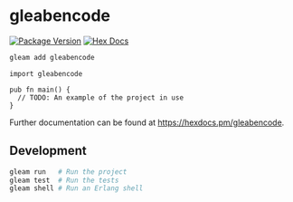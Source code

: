 # gleabencode

[![Package Version](https://img.shields.io/hexpm/v/gleabencode)](https://hex.pm/packages/gleabencode)
[![Hex Docs](https://img.shields.io/badge/hex-docs-ffaff3)](https://hexdocs.pm/gleabencode/)

```sh
gleam add gleabencode
```
```gleam
import gleabencode

pub fn main() {
  // TODO: An example of the project in use
}
```

Further documentation can be found at <https://hexdocs.pm/gleabencode>.

## Development

```sh
gleam run   # Run the project
gleam test  # Run the tests
gleam shell # Run an Erlang shell
```
